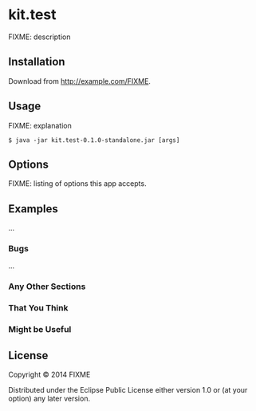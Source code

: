 # kit.test

FIXME: description

## Installation

Download from http://example.com/FIXME.

## Usage

FIXME: explanation

    $ java -jar kit.test-0.1.0-standalone.jar [args]

## Options

FIXME: listing of options this app accepts.

## Examples

...

### Bugs

...

### Any Other Sections
### That You Think
### Might be Useful

## License

Copyright © 2014 FIXME

Distributed under the Eclipse Public License either version 1.0 or (at
your option) any later version.
